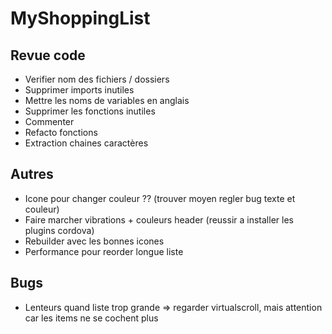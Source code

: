 MyShoppingList
==============

Revue code
----------

* Verifier nom des fichiers / dossiers
* Supprimer imports inutiles
* Mettre les noms de variables en anglais
* Supprimer les fonctions inutiles
* Commenter
* Refacto fonctions
* Extraction chaines caractères

Autres
------
* Icone pour changer couleur ?? (trouver moyen regler bug texte et couleur)
* Faire marcher vibrations + couleurs header (reussir a installer les plugins cordova)
* Rebuilder avec les bonnes icones
* Performance pour reorder longue liste

Bugs
----
* Lenteurs quand liste trop grande => regarder virtualscroll, mais attention car les items ne se cochent plus
